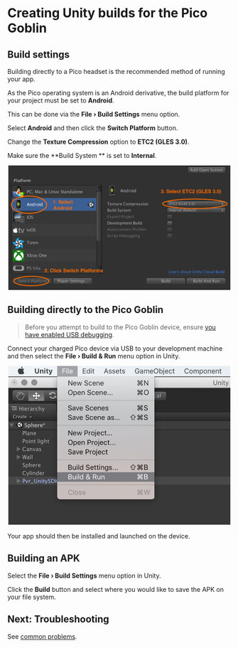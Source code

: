 # Creating Unity builds for the Pico Goblin

## Build settings

Building directly to a Pico headset is the recommended method of running your app.

As the Pico operating system is an Android derivative, the build platform for your project must be set to **Android**.

This can be done via the **File › Build Settings** menu option.

Select **Android** and then click the **Switch Platform** button.

Change the **Texture Compression** option to **ETC2 (GLES 3.0)**.

Make sure the  **Build System ** is set to **Internal**.

<p align="center">
  <img alt="Switch platforms to Android" width="500px" src="assets/ChangeTextureCompressionImage.png">
</p>

## Building directly to the Pico Goblin

> Before you attempt to build to the Pico Goblin device, ensure [you have enabled USB debugging](/docs/pico-goblin-developer-mode-usb-debugging.md).

Connect your charged Pico device via USB to your development machine and then select the **File › Build & Run** menu option in Unity.

<p align="center">
  <img alt="Select the Build & Run menu option" width="500px" src="assets/BuildAndRunImage.png">
</p>

Your app should then be installed and launched on the device.

## Building an APK

Select the **File › Build Settings** menu option in Unity.

Click the **Build** button and select where you would like to save the APK on your file system.

## Next: Troubleshooting

See [common problems](/docs/troubleshooting.md).
